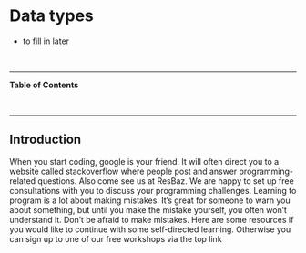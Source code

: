 Data types
==========

<!--sec data-title="Learning Objectives" data-id="obj" data-show=true data-collapse=false ces-->
-   to fill in later

<!--endsec-->
<br>

------------------------------------------------------------------------

**Table of Contents**

<!-- toc -->
<br>

------------------------------------------------------------------------

Introduction
------------

When you start coding, google is your friend. It will often direct you
to a website called stackoverflow where people post and answer
programming-related questions. Also come see us at ResBaz. We are happy
to set up free consultations with you to discuss your programming
challenges. Learning to program is a lot about making mistakes. It’s
great for someone to warn you about something, but until you make the
mistake yourself, you often won’t understand it. Don’t be afraid to make
mistakes. Here are some resources if you would like to continue with
some self-directed learning. Otherwise you can sign up to one of our
free workshops via the top link
